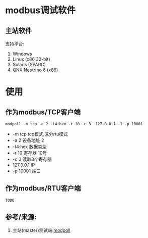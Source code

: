 # modbus调试软件

## 主站软件 

支持平台:

1. Windows
2. Linux (x86 32-bit)
3. Solaris (SPARC)
4. QNX Neutrino 6 (x86)

# 使用

## 作为modbus/TCP客户端

	modpoll -m tcp -a 2 -t4:hex -r 10 -c 3  127.0.0.1 -1 -p 10001

* -m tcp tcp模式,区分rtu模式
* -a 2 设备地址 2
* -t4:hex 数据类型
* -r 10 寄存器 10号
* -c 3  读取3个寄存器
* 127.0.0.1 IP
* -p 10001 端口

## 作为modbus/RTU客户端

    TODO


## 参考/来源:
1. 主站(master)测试端:[modpoll](http://www.modbusdriver.com/modpoll.html)
